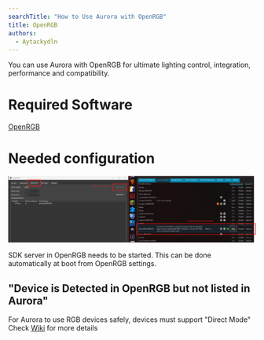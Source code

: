 ```yaml
---
searchTitle: "How to Use Aurora with OpenRGB"
title: OpenRGB
authors:
  - Aytackydln
---
```


You can use Aurora with OpenRGB for ultimate lighting control, integration, performance and compatibility.

# Required Software

[OpenRGB](https://openrgb.org/)

# Needed configuration

![OpenRGB Setup screenshot](img/docs/openrgb-setup.png)

SDK server in OpenRGB needs to be started. This can be done automatically at boot from OpenRGB settings.

## "Device is Detected in OpenRGB but not listed in Aurora"
For Aurora to use RGB devices safely, devices must support "Direct Mode"
Check [Wiki](https://github.com/Aurora-RGB/Aurora/wiki) for more details
